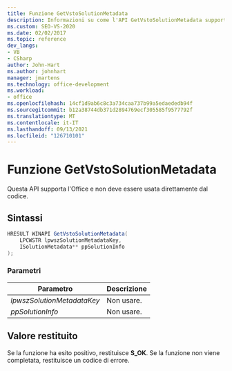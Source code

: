 ```yaml
---
title: Funzione GetVstoSolutionMetadata
description: Informazioni su come l'API GetVstoSolutionMetadata supporta l'infrastruttura Office e non deve essere usata direttamente dal codice.
ms.custom: SEO-VS-2020
ms.date: 02/02/2017
ms.topic: reference
dev_langs:
- VB
- CSharp
author: John-Hart
ms.author: johnhart
manager: jmartens
ms.technology: office-development
ms.workload:
- office
ms.openlocfilehash: 14cf1d9ab6c8c3a734caa737b99a5edaededb94f
ms.sourcegitcommit: b12a38744db371d2894769ecf305585f9577792f
ms.translationtype: MT
ms.contentlocale: it-IT
ms.lasthandoff: 09/13/2021
ms.locfileid: "126710101"
---
```

# <a name="getvstosolutionmetadata-function"></a>Funzione GetVstoSolutionMetadata
  Questa API supporta l'Office e non deve essere usata direttamente dal codice.

## <a name="syntax"></a>Sintassi

```csharp
HRESULT WINAPI GetVstoSolutionMetadata(
    LPCWSTR lpwszSolutionMetadataKey,
    ISolutionMetadata** ppSolutionInfo
);
```

### <a name="parameters"></a>Parametri

|Parametro|Descrizione|
|---------------|-----------------|
|*lpwszSolutionMetadataKey*|Non usare.|
|*ppSolutionInfo*|Non usare.|

## <a name="return-value"></a>Valore restituito
 Se la funzione ha esito positivo, restituisce **S_OK**. Se la funzione non viene completata, restituisce un codice di errore.
